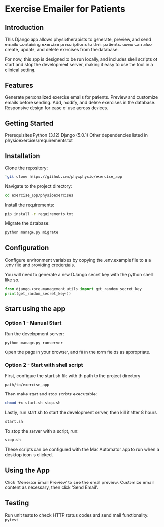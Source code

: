 # Exercise Emailer for Patients

## Introduction

This Django app allows physiotherapists to generate, preview, and send emails containing exercise prescriptions to their patients. users can also create, update, and delete exercises from the database.

For now, this app is designed to be run locally, and includes shell scripts ot start and stop the development server, making it easy to use the tool in a clinical setting.

## Features

Generate personalized exercise emails for patients.
Preview and customize emails before sending.
Add, modify, and delete exercises in the database.
Responsive design for ease of use across devices.

## Getting Started

Prerequisites
Python (3.12)
Django (5.0.1)
Other dependencies listed in physioexercises/requirements.txt

## Installation

Clone the repository:

```bash
`git clone https://github.com/phyxphysio/exercise_app
```

Navigate to the project directory:

```bash
cd exercise_app/physioexercises
```

Install the requirements:

```bash
pip install -r requirements.txt
```

Migrate the database:

```bash
python manage.py migrate
```

## Configuration

Configure environment variables by copying the .env.example file to a a .env file and providing credentials.

You will need to generate a new DJango secret key with the python shell like so.

```python
from django.core.management.utils import get_random_secret_key
print(get_random_secret_key())
```

## Start using the app

### Option 1 - Manual Start

Run the development server:

```bash
python manage.py runserver
```

Open the page in your browser, and fil in the form fields as appropriate.

### Option 2 - Start with shell script

First, configure the start.sh file with th path to the project directory

`path/to/exercise_app`

Then make start and stop scripts executable:

```bash
chmod +x start.sh stop.sh
```

Lastly, run start.sh to start the development server, then kill it after 8 hours

```bash
start.sh
```

To stop the server with a script, run:

```bash
stop.sh
```

These scripts can be configured with the Mac Automator app to run when a desktop icon is clicked.

## Using the App

Click 'Generate Email Preview' to see the email preview.
Customize email content as necessary, then click 'Send Email'.

## Testing

Run unit tests to check HTTP status codes and send mail functionality.
`pytest`
